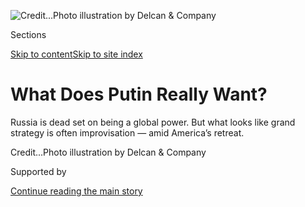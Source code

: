<div id="app">

<div>

<div>

<div>

</div>

<div data-aria-hidden="false">

<div id="site-content" data-role="main">

<div>

<div class="css-1aor85t" style="opacity:0.000000001;z-index:-1;visibility:hidden">

<div class="css-1hqnpie">

<div class="css-epjblv">

<span class="css-z6pdnw">What Does Putin Really
Want?</span>

</div>

<div class="css-k008qs">

<div class="css-1iwv8en">

<span class="css-18z7m18"></span>

<div>

<div>

</div>

</div>

</div>

<span class="css-1n6z4y">https://nyti.ms/2ZQYFz3</span>

<div class="css-1705lsu">

<div class="css-4xjgmj">

<div class="css-4skfbu" data-role="toolbar" data-aria-label="Social Media Share buttons, Save button, and Comments Panel with current comment count" data-testid="share-tools">

  - 
  - 
  - 
  - 
    
    <div class="css-6n7j50">
    
    </div>

  - 
  - 

</div>

</div>

</div>

</div>

</div>

</div>

<div class="css-11qgg8s">

</div>

<div id="fullBleedHeaderContent">

<div class="css-1mre5cn">

![<span class="css-ach9cc e1z0qqy90" itemprop="copyrightHolder"><span class="css-1ly73wi e1tej78p0">Credit...</span><span><span>Photo
illustration by Delcan &
Company</span></span></span>](https://static01.graylady3jvrrxbe.onion/images/2019/06/30/magazine/30mag-russia-image1/30mag-russia-image1-articleLarge-v3.jpg?quality=75&auto=webp&disable=upscale)

</div>

<div class="css-hy7cq4">

<div class="css-6cn7ki">

<div class="NYTAppHideMasthead css-1bcu9v6 e1suatyy0">

<div class="section css-1o1qe8k e1suatyy2">

<div class="css-cu5p7t er09x8g0">

<div class="css-6n7j50">

</div>

<span class="css-1dv1kvn">Sections</span>

[Skip to content](#site-content)[Skip to site index](#site-index)

</div>

<div class="css-10698na e1huz5gh0">

</div>

</div>

</div>

<div class="css-1sojcmr ehdk2mb0">

# What Does Putin Really Want?

</div>

Russia is dead set on being a global power. But what looks like grand
strategy is often improvisation — amid America’s
retreat.

</div>

</div>

<div class="css-nwzfg5 e1gnum310">

<span class="css-1f9pvn2 magazine"></span><span class="css-ach9cc e1z0qqy90" itemprop="copyrightHolder"><span class="css-1ly73wi e1tej78p0">Credit...</span><span><span>Photo
illustration by Delcan & Company</span></span></span>

</div>

<div id="sponsor-wrapper" class="css-1hyfx7x">

<div id="sponsor-slug" class="css-19vbshk">

Supported by

</div>

[Continue reading the main
story](#after-sponsor)

<div id="sponsor" class="ad sponsor-wrapper" style="text-align:center;height:100%;display:block">

</div>

<div id="after-sponsor">

</div>

</div>

<div class="css-1fl1393 e1gnum311">

<div class="css-18e8msd">

<div class="css-vp77d3 epjyd6m0">

<div class="css-1baulvz">

By <span class="css-1baulvz last-byline" itemprop="name">Sarah A.
Topol</span>

</div>

</div>

  - June 25,
    2019

  - 
    
    <div class="css-4xjgmj">
    
    <div class="css-d8bdto" data-role="toolbar" data-aria-label="Social Media Share buttons, Save button, and Comments Panel with current comment count" data-testid="share-tools">
    
      - 
      - 
      - 
      - 
        
        <div class="css-6n7j50">
        
        </div>
    
      - 
      - 
    
    </div>
    
    </div>

</div>

</div>

</div>

<div class="section meteredContent css-1r7ky0e" name="articleBody" itemprop="articleBody">

<div class="css-1fanzo5 StoryBodyCompanionColumn">

<div class="css-53u6y8">

*This story was supported by the Pulitzer Center.*

<span class="css-ggqk20 ethc9we0">O</span>n a warm late-May afternoon, I
took a taxi to the outskirts of the Russian capital to the Moscow State
Institute of International Relations, known by its Russian acronym,
Mgimo. Flags marked the entrance to the campus, a stately Soviet
behemoth with a hammer-and-sickle on a panel above the doors. Students
in skinny jeans, button-down shirts and thick black glasses gathered in
gaggles by the flagpoles, checking their phones and chatting. I signed
in as a visitor at the security desk and wandered past a buzzing
cafeteria, into the institute’s gift shop, with its rainbow of
sweatshirts, coffee mugs and notebooks emblazoned with the Mgimo logo.

Since 1944, Mgimo has trained legions of diplomats; its 53 language
offerings — including Afrikaans, Amharic and Vietnamese — serve as a
reminder of the Soviet Union’s global ambitions. As much as ninety-five
percent of Russia’s foreign ministry is made up of Mgimo alumni, while
those who graduate with honors and pass a language test become attachés,
complete with a green diplomatic passport. They are then sent forth, as
Vladimir Putin himself put it, “to protect Russian interests” in the
rest of the world. Alumni include the president of Azerbaijan, the
foreign-affairs ministers of Slovakia and Mongolia and Russia’s own
foreign minister, Sergey Lavrov, who regularly returns to give the
commencement address.

Mgimo is run by the foreign ministry, so Andrey Baykov, its vice rector,
is a hybrid — part academic, part representative of Russian diplomacy. I
asked him a question that I would spend a long time trying to
understand: What does Russia *really* want?

From behind a large dark wooden desk, Baykov — young and fresh-faced,
dressed smartly in a suit and slender tie — answered in nearly flawless
British-accented English: “To be an autonomous player, to uphold its
identity of a great power which is strategically independent.” Russia,
he explained, did not want to dismantle the trans-Atlantic world order
by splintering NATO and demolishing the European Union, as was
frequently suggested by the Western press using headlines like “[Is
Putin’s Master Plan Only
Beginning](https://www.vanityfair.com/news/2016/12/is-vladimir-putin-master-plan-only-beginning)?”
(Vanity Fair); “[The Dark Arts of Foreign
Influence-Peddling](https://www.theatlantic.com/international/archive/2018/02/trump-manafort-mueller-indictment-putin-russia-ukraine-germany-lobbying/554210/)”
(The Atlantic); “[Why Russia Is Using the Internet to Undermine Western
Democracy](https://slate.com/technology/2016/12/why-russia-is-using-the-internet-to-undermine-western-democracy.html)”
(Slate). Instead, he spoke about the importance of Russia’s national
identity and its territorial sovereignty.

</div>

</div>

<div class="css-1fanzo5 StoryBodyCompanionColumn">

<div class="css-53u6y8">

“Nationalism comes in different disguises,” he told me. “America’s
nationalism comes in the disguise of universalism, but this universalism
is basically the American national model being expanded.” Russia’s
nationalism, he went on, is inward-looking. Students “all come here with
the idea that Russia is a great power. It has all the rights it
deserves, but it’s being mistreated,” he said. “There is a huge sense of
being betrayed.”

[*\[Read about the quiet Americans behind the U.S.-Russia
imbroglio.\]*](https://www.nytimes3xbfgragh.onion/2018/05/08/magazine/the-quiet-americans-behind-the-us-russia-imbroglio.html)

Baykov’s sentiment was one I heard repeatedly while speaking to
analysts, academics and journalists in Moscow. My trip came before the
release of the Mueller report, and Russians alternately laughed or
dismissed as hysterical what they saw as the Western press’s assertions
of Putin’s grandiose manipulations. “The American media made the Kremlin
the third player in the U.S. election, which is great,” joked Andrei
Soldatov, a Russian investigative journalist who specializes in
cybersecurity. “Like, you think to yourself: ‘We are such a great
country, we can interfere with world elections\!’ ” His real point was
serious, though: that Americans looking for a master plan fundamentally
misunderstood the Russian leadership’s mentality. “When you are trained
by the K.G.B., it means you see the world in terms of threats,” he
explained. “That’s the only way you see it. The thing about threats is
that when you see threats, you do not have strategy; you rely on
tactics. Because you don’t know what the next threat might be, you only
respond.”

On another afternoon in Moscow, I entered the Russian Academy of
Sciences’ Institute for U.S. and Canadian Studies, a crumbling yellow
building, and climbed a stairwell under a massive chandelier to reach
the office of its current director, Valery Garbuzov. The institute was
founded in 1967 after the Cuban missile crisis, perhaps the nadir of
U.S.-Russian relations. Garbuzov told me that the institute was formed
to provide the Soviet regime with detailed analysis of its adversaries
to help direct the U.S.S.R.’s responses. “That doesn’t mean that the
Soviet leaders did what was advised\!” he told me mirthfully. “Rather,
they did the opposite.”

</div>

</div>

<div class="css-79elbk" data-testid="photoviewer-wrapper">

<div class="css-z3e15g" data-testid="photoviewer-wrapper-hidden">

</div>

<div class="css-1a48zt4 ehw59r15" data-testid="photoviewer-children">

![<span class="css-i48y28 e13ogyst0" data-aria-hidden="true">Putin with
President Kassym-Jomart Tokayev of Kazakhstan in
2019.</span><span class="css-ach9cc e1z0qqy90" itemprop="copyrightHolder"><span class="css-1ly73wi e1tej78p0">Credit...</span><span>Alexei
Druzhinin/TASS/Getty
Images</span></span>](https://static01.graylady3jvrrxbe.onion/images/2019/07/03/magazine/03mag-russiapix2/eb50421b0d474de18f23dbf9c8c298a7-articleLarge.jpg?quality=75&auto=webp&disable=upscale)

</div>

</div>

<div class="css-1fanzo5 StoryBodyCompanionColumn">

<div class="css-53u6y8">

Garbuzov suggested that little had changed — the Kremlin did not
understand America and did not listen to those who did. The United
States was no different. “We have an image of America as the country
that foments revolutions around the world. The Americans have the image
of Russia as a country that wants to revive the Soviet Union by any
means,” he went on. “Both parties deeply misunderstand the motives of
each other’s behavior.” He concluded by saying: “This is a very sad
thing, the mutual misunderstanding we couldn’t overcome during the
decades of the Cold War and can’t overcome now.”

</div>

</div>

<div class="css-1fanzo5 StoryBodyCompanionColumn">

<div class="css-53u6y8">

When I met Ruslan Pukhov, director of the Center for Analysis of
Strategies and Technologies, a military think tank, at the elegant Cafe
Pushkin, he did not mince words. “Every time some Western observer says
‘Russians did this, Russia did that,’ I say: ‘You describe Russians
like they are Germans and Americans. We are not.’ I also ask: ‘Do you
know the word *bardak*?’ ” I did. “If you don’t know the word *bardak*,
you are an idiot and not an analyst of Russia. Because *bardak* is
disorder, it’s fiasco.” Pukhov’s point about *bardak* — which
technically means “mess” but is also used colloquially to describe utter
chaos — was that Russia’s political system isn’t a streamlined, top-down
dictatorship. Only naïveté, paranoia or both could convince you that the
system functioned efficiently enough to execute a grand global anything.

Russia has long been a canvas on which Americans project their thoughts
or fears — of the Red menace, and of Putin’s quest for world domination.
This tradition only accelerated after the 2016 election, when it seemed
as if everyone were an expert on Putin’s agenda. There wasn’t an
election he didn’t hack, a border he wouldn’t violate or an American
ally he couldn’t manipulate. The very word “Putin” has come to symbolize
a coherent, systematic destruction of the post-Cold War international
order. But no one I spoke with who had an intimate knowledge of Russia
saw that as anything but fiction. Instead, they talked about Russia’s
strides back onto the world stage as improvised reactions, tactics,
gambles that were at times more worrisome than masterful.

Because a nation’s foreign policy is in part built on its perceptions of
itself, magnified to the world stage, I came to Moscow to understand how
Russians saw themselves as much as how they saw the world. On and off
for over two years, I visited other countries in the Middle East and
Europe — historical allies of the United States that were portrayed in
the press as pivoting to Russia — to do the same. If Americans tried to
see the world as the Russians did, and as our allies did, could we
better understand what any of these countries were doing? And if we
understood what they really wanted, could we better understand the world
ourselves?

**To comprehend contemporary** Russian thinking about the West, I was
told to start at the beginning. Yet even identifying the beginning of
the post-Cold War international order is a fraught exercise. Russian
policymakers often set the start date in 1989, when General Secretary
Mikhail Gorbachev willingly dismantled Russia’s political and military
dominance over Eastern Europe. After such a magnanimous gesture, Moscow
believed it would be treated as an equal partner of the United States,
rather than as a rival, with the right to retain influence over
countries in what it considered its neighborhood.

Western observers, on the other hand, date the dawn of the American
hegemonic age as 1991, when the Soviet Union was roundly defeated and
collapsed, costing Russia any say over its neighboring countries. That
is, each side would come to blame the other for reneging on a post-Cold
War compact that the other side never agreed on or perhaps even really
understood. As the academics Andrej Krickovic and Yuval Weber noted in a
2016 article in the journal Russia in Global Affairs: “The basic
disagreement becomes clear: Was the status quo set in 1989, making the
U.S. a revisionist hegemon, or was it set in 1991, making Russia a
revisionist challenger?”

The 1999 war in Kosovo provided the first clear indication that the
Russian view would not be reciprocated. Under President Boris Yeltsin,
Russia had joined the Council of Europe in 1996 and the G7 in 1998. It
sought special status with NATO and even flirted with joining the
European Union. The Russians were furious when NATO forces launched a
military campaign in Kosovo without United Nations Security Council
authorization. The Kremlin viewed Yugoslavia as within its sphere of
influence. Prime Minister Yevgeny Primakov was over the Atlantic, en
route to Washington, when Vice President Al Gore called to inform him
that airstrikes had commenced. In a show of anger, Primakov turned his
plane around.

When Putin assumed the presidency in 2000, he remained “convinced that
he could build good relations with the West, in particular with the
United States,” the Russian journalist Mikhail Zygar writes in “All the
Kremlin’s Men: Inside the Court of Vladimir Putin.” He took pains to
court Tony Blair and George W. Bush, and he was the first leader to call
Bush after the Sept. 11 attacks. Russia was fighting the second Chechen
war, and Putin sought to portray Chechen separatists as terrorists. He
mistakenly believed the attacks on Sept. 11 would align the two
countries’ world views around the war on terror.

</div>

</div>

<div class="css-1fanzo5 StoryBodyCompanionColumn">

<div class="css-53u6y8">

Zygar writes that before the Americans began their bombing campaign in
Afghanistan, Washington reached out to Moscow for approval to construct
a temporary air base in Kyrgyzstan, promising that the occupation would
last a year at most. Russia agreed. But by 2002, as the campaign
appeared to be dying down, Alexander Voloshin, the main political
strategist of Putin’s first term, asked National Security Adviser
Condoleezza Rice when the United States would leave. “You know what?”
Zygar writes that Rice responded. “It turns out we really need this
base, like, permanently.” That year, the United States unilaterally
withdrew from the landmark 1972 Anti-Ballistic Missile Treaty, despite
Russian protests. The treaty was signed to slow the nuclear arms race
and was referred to by Russians as “the cornerstone of strategic
stability.”

The next offense came in 2003, when Bush circumvented United Nations
authorization and invaded Iraq. Russia maintained historic and economic
ties to Iraq, and the Kremlin publicly disputed the White House’s claim
that Baghdad possessed weapons of mass destruction. Meanwhile, from 2003
to 2005, a wave of protests against Soviet-era rulers spread across
Georgia, Ukraine and Kyrgyzstan, leading to the establishment of
pro-Western governments. Nations in what was once considered the Soviet
sphere joined NATO as a way to protect themselves from Russia. The
Kremlin perceived these shifts as a threat to its own territorial
sovereignty. Russians now understood clearly that the West saw them as a
“de facto defeated country,” Fyodor Lukyanov, chairman of the Presidium
on the Council of Foreign and Defense Policy, told me, “which had no
right to claim to be on the same footing as Americans or
Europeans.”

</div>

</div>

<div style="max-width:100%;margin:0 auto">

<div class="css-17dprlf" data-id="100000006576555" data-slug="30mag-russia-pullquote1" style="max-width:600px">

</div>

</div>

<div class="css-1fanzo5 StoryBodyCompanionColumn">

<div class="css-53u6y8">

The difference in perspectives slowly became intractable. By 2007, Putin
voiced his displeasure at the Munich Security Conference, an annual
assembly of global elites, but it’s unclear if anyone understood the
depth of his discontent. “The United States has overstepped its national
borders in every way,” he said. “This is visible in the economic,
political, cultural and educational policies it imposes on other
nations. Well, who likes this? Who is happy about this?” He went on: “No
one feels safe\! Because no one can feel that international law is like
a stone wall that will protect them.”

The Kremlin took particular issue with what Pyotr Stegny, a Russian
academic writing in Russia in Global Affairs, called a kind of
democratic fundamentalism emanating from the United States, including
its insistence on liberal values like women’s, minorities’ and L.G.B.T.
rights without considering the local context. Russian observers could
find no other logic in America’s decision-making around the Arab Spring,
when the Obama administration supported the resignation of President
Hosni Mubarak of Egypt, a 30-year ally. Moscow preferred stability at
all costs, while the United States “mercilessly and mindlessly betrays
allies for the sake of theoretical dogmatism,” Yevgeny Satanovsky, a
Russian academic, wrote in the same journal, noting that these policies
often lead to support of Islamic fundamentalists, who are even more at
odds with America’s purported values.

The 2014 Winter Olympics in Sochi, intended as Putin’s crowning glory,
were overshadowed by boycott threats over Russia’s draconian ban on “gay
propaganda” (the country was later slammed by the United Nations Human
Rights Committee for violating an international covenant on human
rights). The Kremlin viewed the condemnation as a geopolitical insult
driven by the American government. “People were attacking Russia,
starting with the pro-L.G.B.T. campaign in the run-up to the Olympics
and with, from the Russian standpoint, a very clear objective of
scuttling the Olympics information space,” Dmitri Trenin, director of
the Carnegie Moscow Center, told me.

In February 2014, mass protests led President Viktor Yanukovych of
Ukraine to flee to Russia. Putin promptly sent soldiers without insignia
to take over Crimea, redrawing the borders of continental Europe. “What
did Russia do in March 2014?” asked Timofey Bordachev, director of the
Center for Comprehensive European and International Studies in Moscow.
“Russia violated the United States’ monopoly on breaking international
law,” he continued. “When the United States did not respect the
international law, it was relatively O.K. for everybody, but when Russia
followed, it created such a tense attitude.”

</div>

</div>

<div class="css-1fanzo5 StoryBodyCompanionColumn">

<div class="css-53u6y8">

The West responded by imposing multiple sanctions on Moscow, and then
expanding them as the violence in Ukraine increased, including the
downing of a civilian airplane by Russian-backed rebels that killed 298
people. Though it is debatable whether the sanctions had their intended
economic effect, Russians saw them as hypocritical and demeaning. (They
also took great offense when Obama called their country a “regional
power that is threatening some of its immediate neighbors, not out of
strength but out of weakness.”) Putin imposed his own countersanctions,
but those, too, had little effect. Russia was now an international
pariah, and the isolation seemed to only embolden Putin. “After Ukraine
in particular,” Trenin told me, “Putin, in my view, decided to move on
from standing defense to active
defense.”

</div>

</div>

<div class="css-79elbk" data-testid="photoviewer-wrapper">

<div class="css-z3e15g" data-testid="photoviewer-wrapper-hidden">

</div>

<div class="css-1a48zt4 ehw59r15" data-testid="photoviewer-children">

<div class="css-1xdhyk6 erfvjey0">

<span class="css-1ly73wi e1tej78p0">Image</span>

<div class="css-zjzyr8">

<div data-testid="lazyimage-container" style="height:238.44444444444443px">

</div>

</div>

</div>

<span class="css-i48y28 e13ogyst0" data-aria-hidden="true">Putin with
President Bashar al-Assad of Syria in Sochi, Russia, in
2017.</span><span class="css-ach9cc e1z0qqy90" itemprop="copyrightHolder"><span class="css-1ly73wi e1tej78p0">Credit...</span><span>Kremlin
Press Office/Handout/Andalou Agency/Getty Images</span></span>

</div>

</div>

<div class="css-1fanzo5 StoryBodyCompanionColumn">

<div class="css-53u6y8">

**It was in Syria** where Putin challenged his country’s post-Cold War
identity, as well as how the West had perceived it for so long. His
decision to commit Russian forces has been portrayed as the first step
in an effort to realign the region, but the strategy was largely a
result of luck and timing, its tactics born partly of a lack of
resources.

After protests against the government of President Bashar al-Assad began
in 2011, Moscow blocked United Nations resolutions that would have paved
the way for future intervention and continued shipping weapons to the
Syrian Army. Russia’s drive to protect Assad dovetailed with the
American administration’s regional disengagement. Obama had no interest
in entangling America in another war. He said the “red line” would be
the use of chemical weapons, yet as evidence of their use piled up,
Washington did little. After the emergence of the Islamic State in 2013,
the United States quickly became fixated on fighting the group itself,
with little more than vague words of support for the Syrian opposition.

By 2015, Assad’s regime was on the precipice of collapse, losing
territory to ISIS and the anti-government militias simultaneously. The
Middle East is far closer to Moscow than to Washington; Syria’s nearest
border with Russia is roughly as far away as Washington is from Boston.
Moscow feared the spread of unrest and terrorism like a contagion. On
Sept. 30, 2015, Assad sent a formal request for assistance based on a
1980 military cooperation treaty, which the Russian Parliament
rubber-stamped. Russian armed forces officially went in. (Many Russians
I spoke to quickly pointed out that because of this process, Putin’s
military presence in Syria, unlike the U.S. invasion of Iraq, is
permissible.)

After years of “covert” war by Russia in Ukraine and the legacy of a
decade-long Soviet embroilment in Afghanistan, which killed 14,000
Soviet troops and one million civilians, the Russian population was
genuinely wary about the intervention in Syria. In a poll by the Levada
Center, Russia’s only major independent polling center, 69 percent of
Russians were against direct military involvement. In terms of technical
support, opinions were split — only 43 percent believed Russia should
advise and arm Assad, while 41 percent were against it. Analysts and
opposition politicians pointed out a host of risks from Russian
“adventurism.” Dmitry Gudkov, Russia’s most vocal opposition member of
Parliament, warned about potential repercussions. “It is not known how
this will end,” he cautioned during an interview with Radio Free
Europe/Radio Liberty. Russia has its own large Muslim minority, roughly
10 percent of the population, and ex-Soviet countries contributed the
largest cadre of foreign ISIS fighters, estimated at up to 8,500 people.
Gudkov cautioned that troops on the ground in Syria risked inflaming
ethnic tensions within Russia’s own borders.

The Kremlin cares deeply about domestic opinion and set about selling
the intervention on television and through pro-war op-eds. “The entire
Middle East, due to internal reasons and the stupid, unceremonious and
irresponsible intervention of the West, entered a period of decades of
instability,” Sergei Karaganov, honorary chairman of the Council on
Foreign and Defense Policy, explained on a popular Saturday
political-affairs show. “And this instability will have to be
controlled.”

</div>

</div>

<div class="css-1fanzo5 StoryBodyCompanionColumn">

<div class="css-53u6y8">

[*\[How the Kremlin built one of the most powerful information weapons
of the 21st
century.\]*](https://www.nytimes3xbfgragh.onion/2017/09/13/magazine/rt-sputnik-and-russias-new-theory-of-war.html)

The Russian incursion began with a volley of airstrikes “targeting ISIS”
in an area where there were no records of its activity. It was instead
home to anti-Assad militias and at least one C.I.A.-trained group. The
following day, Lavrov clarified that the Russian air campaign was
targeting “all terrorists.” Over the coming weeks, Russia surprised
Western officials with its modernized military. After the country’s
disastrous war with Georgia in 2008, Putin had embarked on an extensive
modernization program. Russia deployed 215 new weapons, showcasing them
to potential buyers. Strikes utilized the relatively untested Sukhoi
Su-34 strike fighter and a ship-based cruise missile fired more than 900
miles from the Caspian Sea, which, [according to some
analysts](https://www.nytimes3xbfgragh.onion/2015/10/15/world/middleeast/russian-military-uses-syria-as-proving-ground-and-west-takes-notice.html),
exceeded American capabilities. Putin was open about Russia’s intended
message. “It is one thing for the experts to be aware that Russia
supposedly has these weapons, and another thing for them to see for the
first time that they do really exist,” he said on state television.

The payoff was immediate: Russia’s international isolation was over. The
afternoon Russia struck, Secretary of State John Kerry and Lavrov met at
the United Nations and agreed to begin talks on avoiding unintended
confrontations. “Obama didn’t give a hoot about Syria by 2015,” Robert
Ford, America’s former ambassador to Syria, told me. “All he was
interested in was the fight against ISIS.” He went on: “I think the
Americans at that point, the White House, had washed their hands of it,
and Kerry, kind of operating almost solo, was pleading with the
Russians.”

Russia’s official military death toll has remained relatively low
throughout the conflict. The brunt of the casualty count, which the
state suppresses, has been borne by private contractors, including the
Wagner Group, a firm said to be run by Putin’s close friend Yevgeny
Prigozhin, known as “Putin’s chef,” though mercenaries are technically
illegal in Russia.

As Michelle Dunne, director of the Middle East program at the Carnegie
Endowment for International Peace, told me: “Putin has played a clever
hand on the cheap, without really investing that much in it.” Russia’s
economy is 10 times smaller than America’s, and Trenin estimated the
cost at roughly $4 million per day, which is “reasonably affordable” for
the state budget. (By comparison, the United States’ mission in Syria,
part of Operation Inherent Resolve, cost $54 billion from 2014 to 2019,
or $25 million a day.)

By 2017, Russia had embarked on its own diplomatic solution to the
conflict, outside the United Nations process, holding conferences in
Astana and Sochi alongside Turkey (a NATO member) and Iran. “The
Russians transformed the Syrian rebellion from one actively fighting
Bashar al-Assad to one giving up on the fall of Bashar al-Assad and
trying to preserve their areas of influence,” Hassan Hassan, director of
the nonstate actors program at the Center for Global Policy, told me.
Hassan explained that Turkey’s place alongside Moscow in the Astana
conference gave Russia credibility in the eyes of the anti-Assad
militias. Yet they knew full well whom they were dealing with. Under the
guise of supporting Assad against ISIS, Moscow assisted and looked the
other way as the regime dropped barrel bombs on hospitals, starved
civilian population centers and set up massive domestic detention and
torture facilities. More than half a million people have been killed in
the fighting. Russia has also successfully obfuscated the most egregious
Assad crimes — the use of chemical weapons. In Sochi and Astana, those
fighting the dictator are now sitting down with the same power breathing
life into his despotic government. “The fighters trusted Turkey more
than they trusted Russia,” Hassan told me. “But Russia was the
leader.”

</div>

</div>

<div class="css-79elbk" data-testid="photoviewer-wrapper">

<div class="css-z3e15g" data-testid="photoviewer-wrapper-hidden">

</div>

<div class="css-1a48zt4 ehw59r15" data-testid="photoviewer-children">

<div class="css-1xdhyk6 erfvjey0">

<span class="css-1ly73wi e1tej78p0">Image</span>

<div class="css-zjzyr8">

<div data-testid="lazyimage-container" style="height:257.77777777777777px">

</div>

</div>

</div>

<span class="css-i48y28 e13ogyst0" data-aria-hidden="true">Putin with
President Recep Tayyip Erdogan of Turkey at the Kremlin in
2017.</span><span class="css-ach9cc e1z0qqy90" itemprop="copyrightHolder"><span class="css-1ly73wi e1tej78p0">Credit...</span><span>Mikhail
Svetlov/Getty Images</span></span>

</div>

</div>

<div class="css-1fanzo5 StoryBodyCompanionColumn">

<div class="css-53u6y8">

In many ways, Moscow’s assertive foreign policy came as a result of
earlier decisions made in Washington. Both Putin and the Obama
administration were responding to the same thing: George W. Bush’s
aggressive foreign policy. America’s withdrawal from the Middle East and
elsewhere was the result of an American imperial hangover. Russia and
the United States had moved in opposite directions, creating an
appearance of one power rising and the other falling. The outcome was
ultimately the same: “Whatever people think about Russia’s role,
everybody acknowledges that it is the key state there,” Lukyanov told
me. “It’s not because of Russian strength; it’s because of American
weakness, it’s because of European geopolitical collapse. But that’s a
fact of life now.”

</div>

</div>

<div class="css-1fanzo5 StoryBodyCompanionColumn">

<div class="css-53u6y8">

**Russia’s success in** Syria has inspired the Kremlin to sell itself as
a neutral moderator in other Middle Eastern conflicts — the fight among
factions in Libya, the war in Yemen and the Israeli-Palestinian
quagmire. Russia has now signed arms deals with all sides of the
region’s complicated rivalries, including the United Arab Emirates and
Qatar. King Salman became the first Saudi monarch to visit Russia when
he arrived in October 2017, a 1,500-person entourage in tow. Riyadh and
Moscow now coordinate on energy policy. Russia is working with the
Saudis’ archrival, Iran, on nuclear power and increasing trade to help
Tehran survive American sanctions. In Iraq, Russia has opened a
military-intelligence-sharing center, signed arms deals and invested in
an oil pipeline in Kurdistan. Prime Minister Benjamin Netanyahu of
Israel has made 10 public visits to Moscow in the last five years.
Across the region, United States allies are often seen as “pivoting” —
as if on a magnetic axis — toward Putin. But when I visited the region,
I found something very different was
happening.

</div>

</div>

<div class="css-79elbk" data-testid="photoviewer-wrapper">

<div class="css-z3e15g" data-testid="photoviewer-wrapper-hidden">

</div>

<div class="css-1a48zt4 ehw59r15" data-testid="photoviewer-children">

<div class="css-1xdhyk6 erfvjey0">

<span class="css-1ly73wi e1tej78p0">Image</span>

<div class="css-zjzyr8">

<div data-testid="lazyimage-container" style="height:296.44444444444446px">

</div>

</div>

</div>

<span class="css-i48y28 e13ogyst0" data-aria-hidden="true">Vladimir
Putin with President Hassan Rouhani of Iran in
2017.</span><span class="css-ach9cc e1z0qqy90" itemprop="copyrightHolder"><span class="css-1ly73wi e1tej78p0">Credit...</span><span>Sergei
Karpukhin/Agence France-Presse/Getty Images</span></span>

</div>

</div>

<div class="css-1fanzo5 StoryBodyCompanionColumn">

<div class="css-53u6y8">

In his sleek, large office inside the Turkish Parliament in Ankara,
Ahmet Berat Conkar of the ruling Justice and Development Party (A.K.P.)
sat across from me, anxiously clutching index cards of notes. Along the
wall he had three bright red Turkish flags and, displayed prominently on
his desk, a Russian teacup. It was a gift, he said, from the
Russian-Turkish Civic Forum, of which he has been a chairman since 2014.
Conkar told me that far from choosing Moscow, Turkey had been obliged to
work with Moscow on Syria only because the United States had left its
NATO ally in the cold.

When the Syrian protests began, President Recep Tayyip Erdogan threw his
support behind protesters against Assad. He kept Turkey’s borders open
to support anti-regime militias, which also allowed foreign fighters to
slip across to join the growing ISIS caliphate, about which the United
States repeatedly telegraphed its displeasure. In early 2015, the United
States and Turkey started a three-year, $500 million “train and equip”
program to create a 5,000-strong army to fight ISIS, but it was a
complete failure. Washington called it off later that year, saying in a
statement: “Given the complexities of the situation, we’re going to take
an operational pause.” It then began working directly with Syrian
Kurdish
militias.

</div>

</div>

<div style="max-width:100%;margin:0 auto">

<div class="css-17dprlf" data-id="100000006576556" data-slug="30mag-russia-pullquote2" style="max-width:600px">

</div>

</div>

<div class="css-1fanzo5 StoryBodyCompanionColumn">

<div class="css-53u6y8">

Ankara saw America’s Kurdish partnership as an existential betrayal —
the Turkish state considers the group to be an offshoot of a domestic
separatist group, the P.K.K., which the United States and Turkey have
labeled a terrorist organization. Conkar likened it to a situation in
which Turkey would be providing arms to an Al Qaeda base in Mexico that
was trying to separate Texas from the United States — how would America
feel then? “With respect to Turkey’s fight against terrorism groups,
Russia seems to be more supportive and more understanding of Turkey’s
concerns,” Conkar said. It is up to the United States, he continued, “to
work on regaining Turkish hearts and minds and regaining the Turkish
trust for cooperation.”

In many ways, I was told repeatedly, Turkey’s relationship with Russia
was a kind of rebound, a fling undertaken after being jilted by the
Americans. In recent years, Turkey and the United States have disagreed
on multiple issues, including the extradition of a Turkish preacher
living in America, democratic backsliding, American citizens jailed in
Turkey and U.S.-imposed steel tariffs. In July 2016, Erdogan purged the
military after a coup attempt and claimed that Turkey needed a new
air-defense system to replace the Patriot missiles the United States
withdrew in 2015. In December 2017, Ankara signed a reported $2.5
billion agreement to buy the Russian S-400 air-defense system.

</div>

</div>

<div class="css-1fanzo5 StoryBodyCompanionColumn">

<div class="css-53u6y8">

“Technically, Turkey doesn’t need the S-400,” a retired Turkish military
officer I spoke with explained, requesting anonymity to speak freely
about the deal. Not only is the range Turkey plans to purchase severely
limited, but the system itself is designed to counter NATO threats.
“Turkey is playing a really complicated game of trying to increase its
strategic value in the eyes of Western powers by showing them it has
alternatives,” Berk Esen, assistant professor of International Relations
at Bilkent University in Ankara, told me. “Both Erdogan and Putin are
very pragmatic leaders, and as long as they think that they will benefit
from this cooperation, they will continue to exploit this opportunity.”

A year of negotiations ensued. The Trump administration offered to
return the Patriot missiles to stop the S-400 deal and threatened to
stop exports of F-35 advanced fighter jets. But Erdogan merely dug in
deeper. Earlier this month, then acting Defense Secretary Patrick
Shanahan sent an ultimatum to his Turkish counterpart. The letter
explained that if Turkey went ahead with the S-400, the United States
would suspend Turkish participation in the F-35 program by July 31.

Conkar and others I spoke with grew exasperated when describing the
brinkmanship American allies felt subjected to after being accused of
crossing the United States. Relations often felt zero-sum, with any
movement toward Russia, especially, answered by an American threat. “The
U.S. is oblivious to how its allies feel about it,” Hassan told me.
“Russia comes across as a power to be trusted by America’s traditional
allies, even when differences exist, while the U.S. is often seen as
overweening despite the shared interests.” Russia’s aims, taken at face
value, are far less expansive than America’s, its interests more narrow
and steady. And notably, they do not extend into questions of human
rights or democracy.

At the same time, more countries have embraced the ideology of
realpolitik. In Egypt, historically America’s largest recipient of
foreign assistance after Israel, the United States partly withheld
military aid after Abdel Fattah el-Sisi seized power in a 2013 coup
whose aftermath killed more than 800 people. Russia was one of the first
countries to lend international legitimacy to the government. Putin and
el-Sisi have since staged grandiose announcements about trade
agreements, an industrial zone in the Suez Canal and the construction of
a nuclear power plant. Egypt agreed to purchase $3.5 billion in Russian
arms. Both authoritarians fed off the pomp of their publicity stunts to
a fawning, censored domestic media to reify their
stature.

</div>

</div>

<div class="css-79elbk" data-testid="photoviewer-wrapper">

<div class="css-z3e15g" data-testid="photoviewer-wrapper-hidden">

</div>

<div class="css-1a48zt4 ehw59r15" data-testid="photoviewer-children">

<div class="css-1xdhyk6 erfvjey0">

<span class="css-1ly73wi e1tej78p0">Image</span>

<div class="css-zjzyr8">

<div data-testid="lazyimage-container" style="height:257.77777777777777px">

</div>

</div>

</div>

<span class="css-i48y28 e13ogyst0" data-aria-hidden="true">Putin with
President Abdel Fattah el-Sisi of Egypt at the Kremlin in
2015.</span><span class="css-ach9cc e1z0qqy90" itemprop="copyrightHolder"><span class="css-1ly73wi e1tej78p0">Credit...</span><span>Sasha
Mordovets/Getty Images</span></span>

</div>

</div>

<div class="css-1fanzo5 StoryBodyCompanionColumn">

<div class="css-53u6y8">

I met Gen. Nasr Salem, a retired military officer who worked on weapons
procurement, in his living room shortly after reports of a preliminary
agreement for Russian use of Egyptian air bases, which had been
[portrayed in the Western
media](https://www.nytimes3xbfgragh.onion/2017/11/30/world/middleeast/russia-egypt-air-bases.html)
as a sign that Egypt was snubbing Washington in favor of Moscow. Papers
were stacked on the dining table, ornate rugs blanketed the floor and a
dagger hung on the wall. Seated on a plush golden armchair, Salam
chuckled good-naturedly at many of my questions. He explained the
Egyptians felt they had no choice but to go to Russia when the United
States suspended military aid.

</div>

</div>

<div class="css-1fanzo5 StoryBodyCompanionColumn">

<div class="css-53u6y8">

“The important thing about the weapon is not the weapon itself, but the
supplies and the spare parts,” he said. “If you stop the supplies and
the spare parts, you are hanging me.” He continued: “Russia at that
time, they opened their arms to us.” I asked Salam if there was concern
within the Egyptian military that el-Sisi was jeopardizing the U.S.
alliance with the base agreement. “Do you know what sort of facilities
we are giving the American Army?” he responded, his voice rising ever so
slightly. “Why are you always putting it this way, that if we open the
link with Russia, then that will affect the relationship with America?
While, for example, Israel has very, very strong relations with both
sides,” he said. “Why are you always putting us in that
corner?”

</div>

</div>

<div class="css-79elbk" data-testid="photoviewer-wrapper">

<div class="css-z3e15g" data-testid="photoviewer-wrapper-hidden">

</div>

<div class="css-1a48zt4 ehw59r15" data-testid="photoviewer-children">

<div class="css-1xdhyk6 erfvjey0">

<span class="css-1ly73wi e1tej78p0">Image</span>

<div class="css-zjzyr8">

<div data-testid="lazyimage-container" style="height:280.9777777777778px">

</div>

</div>

</div>

<span class="css-i48y28 e13ogyst0" data-aria-hidden="true">Putin with
Prime Minister Benjamin Netanyahu of Israel in
2016.</span><span class="css-ach9cc e1z0qqy90" itemprop="copyrightHolder"><span class="css-1ly73wi e1tej78p0">Credit...</span><span>Mikhail
Svetlov/Getty Images</span></span>

</div>

</div>

<div class="css-1fanzo5 StoryBodyCompanionColumn">

<div class="css-53u6y8">

It may appear from the outside that Russia was orchestrating
authoritarian governments and nativist movements, but the reality was
more nuanced. The governments Putin was reportedly cultivating, I found,
had their own reasons for courting him right back. Under the Trump
administration, America’s policies in the Middle East have appeared
inconsistent and indecipherable — be it flip-flops on troops in Syria or
a potential march toward war with Iran. Aberrations in routine
diplomatic protocol have become the norm. Since 2017, the United States
has been without an ambassador in Egypt and in Turkey. I heard the same
assessment from Arab and Turkish former ambassadors and diplomats: The
Russian diplomatic core was pragmatic. It moved slowly and deliberately
when it comes to making deals. Those decisions could be trusted.

I encountered mild amusement from everyone I spoke to in the region
about Russia’s supposed interference in the West, side-smiles of payback
for all of America’s policies that had upended the Middle East for
decades. “When the West today complains that Russia is trying to
influence internal affairs, I don’t have hard evidence, but that’s what
you’ve been doing for generations,” a former government official told
me. “It was actually your tool before it was the Russian tool.” He
added: “The rest of the world doesn’t really understand what for you
guys is new here? You’ve been doing this all along.”

Russia is certainly positioning itself for a greater international role.
But there is a danger of giving Putin too much credit without looking at
the context. Evidence of Russia’s increased presence on the ground in
Egypt is scant. Russia has been a chief source of tourism in Egypt, but
direct flights from Russia to Red Sea beaches were suspended after a
Russian airliner was bombed over the Sinai Peninsula in 2015. Monthly
losses after the incident were worth $173 million, according to the
tourism department. Cairo has been begging Moscow to resume these
flights, and both Russia and Egypt have issued statements that it would
happen soon — but nothing has. They flaunted Russia’s $7 billion
investment in an industrial zone, but other than signing agreement after
agreement, there didn’t appear to be anything happening on the ground.
“All what you heard about promise of investing in this and that is
just a statement to the media, to the press,” Ezzat Saad, Egypt’s former
ambassador to Moscow, told me last year. “Nothing else.”

**The same populist** forces that reshaped Turkey and Egypt have altered
the landscape in Europe. In Germany, another American ally, Russian
interference was initially blamed for this rightward tilt. I met Stefan
Meister of the German Council on Foreign Relations at his sparse office.
Meister was one of the first analysts in Berlin to raise the alarm of a
new Russian threat. In 2016, a year before a pivotal German
parliamentary election, he named civil-society groups, lobbying groups
and politicians as “networks of influence,” working to advance the
Russian cause to destabilize the European Union. “In the campaign for
the next federal elections in Germany,” he then predicted, “Russia will
play a prominent role.”

In those elections, the German far-right party Alternative for Germany
(AfD) picked up more seats than it had ever held, but the polls came and
went with no serious disinformation campaign, no leaks from a Parliament
hack (which German intelligence services had pegged to Russian-backed
hackers), no evidence of meddling. After the polls, an independent
N.G.O. did a broad scrape of the German internet and found that Russian
trolls did not seem to be significantly involved in the creation of the
most viral “fake news” stories around the election. Instead, they came
from local AfD politicians and their supporters, who themselves had
merely recast news headlines and some stories on hot-button issues like
immigration to make them more incendiary. “It’s not that this is a
Russian conspiracy; these false stories were a very important mobilizing
tactic for the right,” Stefan Heumann, a member of the N.G.O.’s board,
told me. “They pick this stuff up, and they spin it further.” He
suggested that AfD had probably learned more tactics from the Trump
campaign than from Russia.

Still, after the election, Western journalists kept calling Meister,
waiting to hear what Russia was really up to: Was Putin devising a new
strategy? Had his meddling just gone undetected? The alarm Meister
helped raise had become deafening. “My task for the last year is to get
the balance right — to say that Russia is not the problem, the problem
is us. We are opening opportunities for Russian actors to strengthen
some narratives which already exist in our societies,” Meister told me.
“We shouldn’t overestimate Russia because that makes Russia stronger
than it is; then we overestimate its capabilities and we don’t fix our
own problems. It distracts from our own domestic problems, and it’s
useful also for our elites.”

</div>

</div>

<div class="css-1fanzo5 StoryBodyCompanionColumn">

<div class="css-53u6y8">

It had been incredibly hard to speak to someone from Russia’s Ministry
of Foreign Affairs — one reason the Russia position is often absent from
Western media. But after months of chasing diplomats, I had a chance to
sit down with Denis Mikerin, the Russian press attaché in Berlin, in
March 2018. (He has since returned to work with the ministry in Moscow,
and when we spoke in mid-June, he confirmed that the Russian position
remained unchanged.) The Russian Embassy was a beautiful complex
protected by an imposing white stone wall and wrought-iron double gates.
Inside, we walked past a stained-glass wall depicting a rainbow over the
Kremlin. Interviews with diplomats are often boring recitations of the
country’s talking points, but in the case of Russia, even this is novel.
Our two-hour conversation ambled among Crimea, Europe, Russia and the
Middle East. It went on so long that we had to move from what looked
like an ornate tearoom to one resembling a hunting lodge, with
wood-paneled walls decked with trophy heads with antlers.

I asked him if Russia was willing to take on a greater global role and
all the unwanted criticism that would entail. (In a Pew 2018 poll of 25
countries, many saw Russia playing a more important international role
compared with 10 years ago, but views of Putin had grown more
unfavorable.)

He suggested Russia was ready. Moscow would do things differently, he
said. He pointed to Syria: “Russia has all the legal basis to be there —
in response to official request from the government of Syria. With
Geneva negotiations completely stalled, the Astana format with Turkey
and Iran appears to be an efficient platform. We did not come in alone
and say now we are deciding. On the contrary, we are trying to join the
efforts of all those committed to preserving Syria’s territorial
integrity.” He seemed to be drawing a distinction between the Astana
format and the American-proposed way forward in Iraq, but the two
versions — countries spearheading a “coalition of the willing” to work
outside the United Nations — did not feel dissimilar to me. Still, the
strain of trying to spearhead constructive policy was becoming evident.
He claimed that the Americans had sent low-level officials to the first
peace conference in Sochi in an attempt to undercut their efforts. “They
were sending the signals to those whom they had in fact wanted, not to
sabotage, but to avoid taking part.” The Russians were falling into the
same trap the United States had for so long — looking for others to
blame for the difficulties of constructing policy.

In contrast to Western condescension, he explained, when Russia works
with other countries it’s about finding common ground and pragmatic
interests. “It’s ridiculous to presume that some countries are lobbying
Russian interests,” he said. “They are lobbying their own interests in
the first place.” He said the Russians were tired of the United States
and the European Union “mentoring” them. “We kept trying to find this
very high road in relations between Russia and the Western world in
general. We treat everyone equally and want to be treated the same way.
But it came to nothing at all. The West said: ‘All right, guys, you have
certain limits you can come to, but those are your limits and you may
not exceed them.’ This is arrogant, to say the least. We know exactly
what’s good and bad for us. We totally comply with the international
law. That is solid and indisputable. The rest of it is subject for
negotiations.” Our interview was polite, friendly even, like two people
genuinely attempting to communicate. The issue of whether Russia had
broken international law in Crimea was one of the few topics where we
were completely stuck, as if we were discussing two different realities.

Over all, the diplomat seemed earnestly baffled when I told him
Americans believed Putin had a master plan he was slyly executing. And
on this point, I didn’t disagree. It didn’t seem to me that Russia was
pushing a grand strategy so much as responding to opportunities in order
to do exactly what Baykov said the country would: “to be an autonomous
player, to uphold its identity of a great power which is strategically
independent.” If we look at the world through Russian eyes, the plan is
working, but it isn’t the plan we thought it was. Russia did not break
the back of the international world order, as much as it recognized the
opportunities created by American withdrawal and the new era of global
*bardak*.

</div>

</div>

</div>

<div>

</div>

<div>

</div>

<div>

</div>

<div>

<div id="bottom-wrapper" class="css-1ede5it">

<div id="bottom-slug" class="css-l9onyx">

Advertisement

</div>

[Continue reading the main
story](#after-bottom)

<div id="bottom" class="ad bottom-wrapper" style="text-align:center;height:100%;display:block;min-height:90px">

</div>

<div id="after-bottom">

</div>

</div>

</div>

</div>

</div>

## Site Index

<div>

</div>

## Site Information Navigation

  - [© <span>2020</span> <span>The New York Times
    Company</span>](https://help.nytimes3xbfgragh.onion/hc/en-us/articles/115014792127-Copyright-notice)

<!-- end list -->

  - [NYTCo](https://www.nytco.com/)
  - [Contact
    Us](https://help.nytimes3xbfgragh.onion/hc/en-us/articles/115015385887-Contact-Us)
  - [Work with us](https://www.nytco.com/careers/)
  - [Advertise](https://nytmediakit.com/)
  - [T Brand Studio](http://www.tbrandstudio.com/)
  - [Your Ad
    Choices](https://www.nytimes3xbfgragh.onion/privacy/cookie-policy#how-do-i-manage-trackers)
  - [Privacy](https://www.nytimes3xbfgragh.onion/privacy)
  - [Terms of
    Service](https://help.nytimes3xbfgragh.onion/hc/en-us/articles/115014893428-Terms-of-service)
  - [Terms of
    Sale](https://help.nytimes3xbfgragh.onion/hc/en-us/articles/115014893968-Terms-of-sale)
  - [Site
    Map](https://spiderbites.nytimes3xbfgragh.onion)
  - [Help](https://help.nytimes3xbfgragh.onion/hc/en-us)
  - [Subscriptions](https://www.nytimes3xbfgragh.onion/subscription?campaignId=37WXW)

</div>

</div>

</div>

</div>

